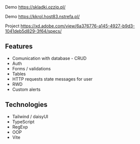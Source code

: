 Demo https://skladki.ozzip.pl/

Demo https://kkrol.host83.nstrefa.pl/

Project https://xd.adobe.com/view/6a376776-a145-4927-b9d3-1041deb5d829-3f64/specs/

## Features

* Comunication with database - CRUD
* Auth 
* Forms / validations
* Tables
* HTTP requests state messages for user
* RWD
* Custom alerts


## Technologies

* Tailwind / daisyUI
* TypeScript
* RegExp
* OOP
* Vite
